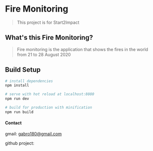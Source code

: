 # Fire Monitoring 
> This project is for Start2Impact
## What's this Fire Monitoring?
> Fire monitoring is the application that shows the fires in the world from 21 to 28 August 2020
## Build Setup

``` bash
# install dependencies
npm install

# serve with hot reload at localhost:8080
npm run dev

# build for production with minification
npm run build
```
#### Contact
gmail: gabro180@gmail.com</br>

github project:


